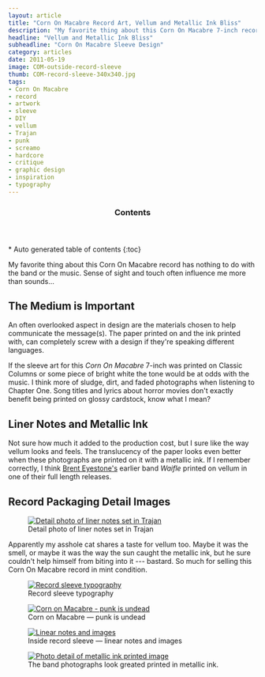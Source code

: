 ```yaml
---
layout: article
title: "Corn On Macabre Record Art, Vellum and Metallic Ink Bliss"
description: "My favorite thing about this Corn On Macabre 7-inch record is the use of vellum and metallic inks in the sleeve."
headline: "Vellum and Metallic Ink Bliss"
subheadline: "Corn On Macabre Sleeve Design"
category: articles
date: 2011-05-19
image: COM-outside-record-sleeve
thumb: COM-record-sleeve-340x340.jpg
tags: 
- Corn On Macabre 
- record
- artwork
- sleeve
- DIY
- vellum
- Trajan
- punk
- screamo
- hardcore
- critique
- graphic design
- inspiration
- typography
---
```

<section id="table-of-contents" class="toc">
  <header>
    <h3 class="delta">Contents</h3>
  </header>
<div id="drawer" markdown="1">
*  Auto generated table of contents
{:toc}
</div>
</section><!-- /#table-of-contents -->

My favorite thing about this Corn On Macabre record has nothing to do with the band or the music. Sense of sight and touch often influence me more than sounds...

## The Medium is Important

An often overlooked aspect in design are the materials chosen to help communicate the message(s). The paper printed on and the ink printed with, can completely screw with a design if they're speaking different languages.

If the sleeve art for this *Corn On Macabre* 7-inch was printed on Classic Columns or some piece of bright white the tone would be at odds with the music. I think more of sludge, dirt, and faded photographs when listening to Chapter One. Song titles and lyrics about horror movies don't exactly benefit being printed on glossy cardstock, know what I mean?

## Liner Notes and Metallic Ink

Not sure how much it added to the production cost, but I sure like the way vellum looks and feels. The translucency of the paper looks even better when these photographs are printed on it with a metallic ink. If I remember correctly, I think [Brent Eyestone's](http://www.discogs.com/artist/Brent+Eyestone) earlier band *Waifle* printed on vellum in one of their full length releases.

## Record Packaging Detail Images

<figure>
	<a href="{{ site.url }}/images/COM-metallic-ink-trajan.jpg" class="fancybox" rel="gallery" title="Everyone's favorite movie poster typeface, Trajan."><img src="{{ site.url }}/images/COM-metallic-ink-trajan-620x197.jpg" alt="Detail photo of liner notes set in Trajan" /></a>
	<figcaption>Detail photo of liner notes set in Trajan</figcaption>
</figure>

Apparently my asshole cat shares a taste for vellum too. Maybe it was the smell, or maybe it was the way the sun caught the metallic ink, but he sure couldn't help himself from biting into it --- bastard. So much for selling this Corn On Macabre record in mint condition.

<figure>
	<a href="{{ site.url }}/images/COM-record-sleeve-typography.jpg" title="Trajan is overused for a reason &#8212; it looks pretty good here, even if there are a few widows."><img src="{{ site.url }}/images/COM-record-sleeve-typography-300.jpg" alt="Record sleeve typography" /></a>
	<figcaption>Record sleeve typography</figcaption>
</figure>

<figure>
	<a href="{{ site.url }}/images/COM-punk-is-undead.jpg" title="Look, more Trajan. Suppose it was choosen to tie together horror themes in the songs with typography usually associated with horror film posters."><img src="{{ site.url }}/images/COM-punk-is-undead-300.jpg" alt="Corn on Macabre - punk is undead" /></a>
	<figcaption>Corn on Macabre &#8212; punk is undead</figcaption>
</figure>

<figure>
	<a href="{{ site.url }}/images/COM-record-sleeve.jpg" title="Less is more. Printed in only two colors really benefits this piece."><img src="{{ site.url }}/images/COM-record-sleeve-300.jpg" alt="Linear notes and images" /></a>
	<figcaption>Inside record sleeve &#8212; linear notes and images</figcaption>
</figure>

<figure>
    <a href="{{ site.url }}/images/COM-metallic-ink-image.jpg" title="Photographs printed on vellum with metallic ink"><img src="{{ site.url }}/images/COM-metallic-ink-image-300.jpg" alt="Photo detail of metallic ink printed image" /></a>
	<figcaption>The band photographs look greated printed in metallic ink.</figcaption>
</figure>